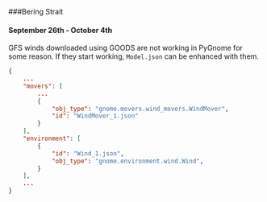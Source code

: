 ###Bering Strait

#### September 26th - October 4th


GFS winds downloaded using GOODS are not working in PyGnome for some reason.
If they start working, `Model.json` can be enhanced with them.


```json
{
    ...
    "movers": [
        ...
        {
            "obj_type": "gnome.movers.wind_movers.WindMover",
            "id": "WindMover_1.json"
        }
    ],
    "environment": [
        {
            "id": "Wind_1.json",
            "obj_type": "gnome.environment.wind.Wind",
        }
    ],
    ...
}
```
